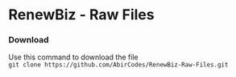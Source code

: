 # RenewBiz - Raw Files




### Download
Use this command to download the file<br>
```git clone https://github.com/AbirCodes/RenewBiz-Raw-Files.git```
